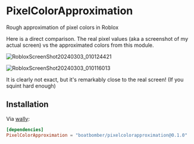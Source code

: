# PixelColorApproximation

Rough approximation of pixel colors in Roblox

Here is a direct comparison. The real pixel values (aka a screenshot of my actual screen) vs the approximated colors from this module.

![RobloxScreenShot20240303_010124421](https://github.com/boatbomber/PixelColorApproximation/assets/40185666/8caf724d-06bd-4519-bb7b-e4264938e3e1)

![RobloxScreenShot20240303_010116013](https://github.com/boatbomber/PixelColorApproximation/assets/40185666/0b6af504-1203-4b35-9f3e-38d1e1bf31aa)

It is clearly not exact, but it's remarkably close to the real screen! (If you squint hard enough)

## Installation

Via [wally](https://wally.run):

```toml
[dependencies]
PixelColorApproximation = "boatbomber/pixelcolorapproximation@0.1.0"
```
